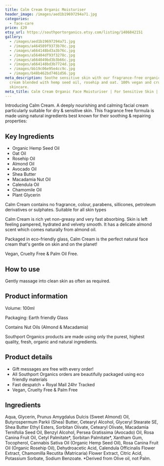 ```yaml
---
title: Calm Cream Organic Moisturiser
header_image: /images/aed1b19697294a71.jpg
categories:
  - face-care
price: £20
etsy_url: https://southportorganics.etsy.com/listing/1486842151
gallery:
  - /images/aed1b19697294a71.jpg
  - /images/a464589f9373b70c.jpg
  - /images/a664148bd3a3b76c.jpg
  - /images/a56404df93f3278c.jpg
  - /images/a664049bd3b3b66c.jpg
  - /images/a664148bd3b7724d.jpg
  - /images/bb19c06e95e4cc9c.jpg
  - /images/b48b462bd7461d56.jpg
meta_description: Soothe sensitive skin with our fragrance-free organic face
  cream blended with hemp seed oil, rosehip and oat. 100% vegan and cruelty-free
  skincare.
meta_title: Calm Cream Organic Face Moisturiser | For Sensitive Skin | Southport Organics
---
```

Introducing Calm Cream. A deeply nourishing and calming facial cream particularly suitable for dry & sensitive skin. This fragrance free formula is made using natural ingredients best known for their soothing & repairing properties:

## Key Ingredients

- Organic Hemp Seed Oil
- Oat Oil
- Rosehip Oil
- Almond Oil
- Avocado Oil
- Shea Butter
- Macadamia Nut Oil
- Calendula Oil
- Chamomile Oil
- Plant Glycerin

Calm Cream contains no fragrance, colour, parabens, sillicones, petroleum derivatives or sulphates.
Suitable for all skin types

Calm Cream is rich yet non-greasy and very fast absorbing. Skin is left feeling pampered, hydrated and velvety smooth. It has a delicate almond scent which comes naturally from almond oil.

Packaged in eco-friendly glass, Calm Cream is the perfect natural face cream that's gentle on skin and on the planet!

Vegan, Cruelty Free & Palm Oil Free.

## How to use

Gently massage into clean skin as often as required.

## Product information

Volume: 100ml

Packaging: Earth friendly Glass

Contains Nut Oils (Almond & Macadamia)

Southport Organics products are made using only the purest, highest quality, fresh, organic and natural ingredients.

## Product details

- Gift messages are free with every order!
- All Southport Organics orders are beautifully packaged using eco friendly materials
- Fast despatch + Royal Mail 24hr Tracked
- Vegan, Cruelty Free & Palm Free

## Ingredients

Aqua, Glycerin, Prunus Amygdalus Dulcis (Sweet Almond) Oil, Butyrospermum Parkii (Shea) Butter, Cetearyl Alcohol, Glyceryl Stearate SE, Shea Butter Ethyl Esters, Sorbitan Olivate, Cetearyl Olivate, Macadamia Ternifolia Seed Oil, Benzyl Alcohol, Persea Gratissima (Avocado) Oil, Rosa Canina Fruit Oil, Cetyl Palmitate*, Sorbitan Palmitate*, Xantham Gum, Tocopherol, Cannabis Sativa Oil (Organic Hemp Seed Oil), Rosa Canina Fruit Oil (Organic Rosehip Oil), Dehydroacetic Acid, Calendula Officinalis Flower Extract, Chamomilla Recutita (Matricaria) Flower Extract, Citric Acid, Potassium Sorbate, Sodium Benzoate.
\*Derived from Olive oil, not Palm.
